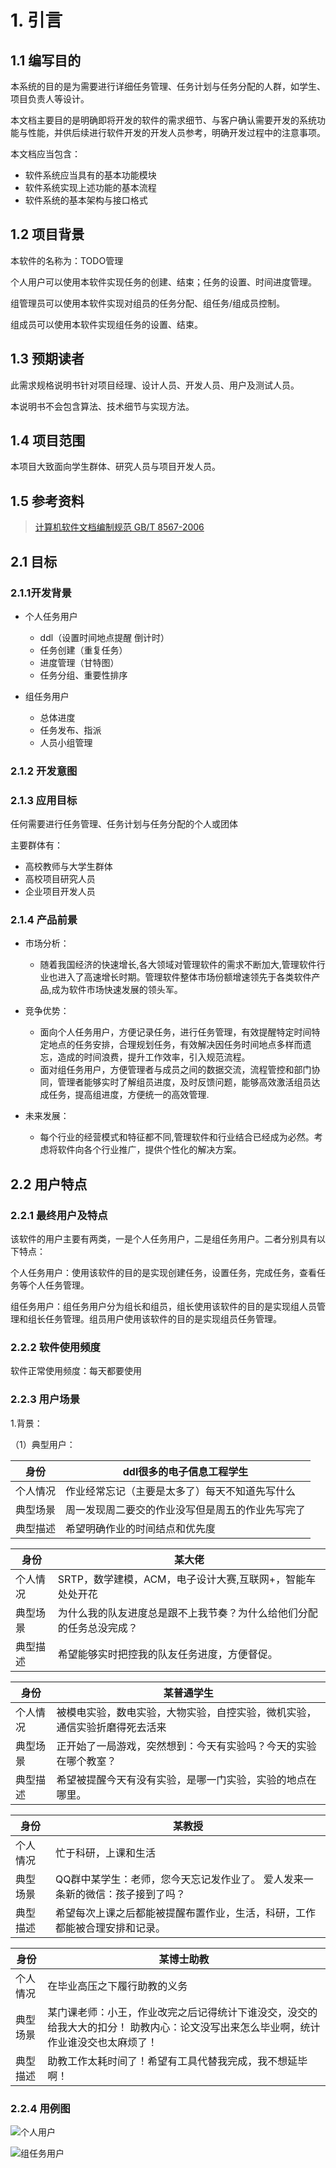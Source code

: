 # 1. 引言

## 1.1 编写目的

本系统的目的是为需要进行详细任务管理、任务计划与任务分配的人群，如学生、项目负责人等设计。

本文档主要目的是明确即将开发的软件的需求细节、与客户确认需要开发的系统功能与性能，并供后续进行软件开发的开发人员参考，明确开发过程中的注意事项。

本文档应当包含：

+ 软件系统应当具有的基本功能模块
+ 软件系统实现上述功能的基本流程
+ 软件系统的基本架构与接口格式

## 1.2 项目背景

本软件的名称为：TODO管理

个人用户可以使用本软件实现任务的创建、结束；任务的设置、时间进度管理。

组管理员可以使用本软件实现对组员的任务分配、组任务/组成员控制。

组成员可以使用本软件实现组任务的设置、结束。

## 1.3 预期读者

此需求规格说明书针对项目经理、设计人员、开发人员、用户及测试人员。

本说明书不会包含算法、技术细节与实现方法。

## 1.4 项目范围

本项目大致面向学生群体、研究人员与项目开发人员。

## 1.5 参考资料

> [计算机软件文档编制规范 GB/T 8567-2006](http://openstd.samr.gov.cn/bzgk/gb/newGbInfo?hcno=84C42B6277D2714B7176B10C6E6B1A44)



## 2.1 目标

### 2.1.1开发背景

+ 个人任务用户
  + ddl（设置时间地点提醒 倒计时）
  + 任务创建（重复任务）
  + 进度管理（甘特图）
  + 任务分组、重要性排序

+ 组任务用户
  + 总体进度
  + 任务发布、指派
  + 人员小组管理
  
### 2.1.2 开发意图 

### 2.1.3 应用目标

任何需要进行任务管理、任务计划与任务分配的个人或团体

主要群体有：

+ 高校教师与大学生群体
+ 高校项目研究人员
+ 企业项目开发人员

### 2.1.4 产品前景

+ 市场分析：

  + 随着我国经济的快速增长,各大领域对管理软件的需求不断加大,管理软件行业也进入了高速增长时期。管理软件整体市场份额增速领先于各类软件产品,成为软件市场快速发展的领头军。

+ 竞争优势：

  + 面向个人任务用户，方便记录任务，进行任务管理，有效提醒特定时间特定地点的任务安排，合理规划任务，有效解决因任务时间地点多样而遗忘，造成的时间浪费，提升工作效率，引入规范流程。
  + 面对组任务用户，方便管理者与成员之间的数据交流，流程管控和部门协同，管理者能够实时了解组员进度，及时反馈问题，能够高效激活组员达成任务，提高组进度，方便统一的高效管理.

+ 未来发展：
  + 每个行业的经营模式和特征都不同,管理软件和行业结合已经成为必然。考虑将软件向各个行业推广，提供个性化的解决方案。


## 2.2 用户特点

### 2.2.1 最终用户及特点

该软件的用户主要有两类，一是个人任务用户，二是组任务用户。二者分别具有以下特点：

个人任务用户：使用该软件的目的是实现创建任务，设置任务，完成任务，查看任务等个人任务管理。

组任务用户：组任务用户分为组长和组员，组长使用该软件的目的是实现组人员管理和组长任务管理。组员用户使用该软件的目的是实现组员任务管理。

### 2.2.2 软件使用频度

软件正常使用频度：每天都要使用

### 2.2.3 用户场景

1.背景：

（1）典型用户：

| 身份     | ddl很多的电子信息工程学生                        |
| -------- | ------------------------------------------------ |
| 个人情况 | 作业经常忘记（主要是太多了）每天不知道先写什么   |
| 典型场景 | 周一发现周二要交的作业没写但是周五的作业先写完了 |
| 典型描述 | 希望明确作业的时间结点和优先度                   |



| 身份     | 某大佬                                                       |
| -------- | ------------------------------------------------------------ |
| 个人情况 | SRTP，数学建模，ACM，电子设计大赛,互联网+，智能车处处开花    |
| 典型场景 | 为什么我的队友进度总是跟不上我节奏？为什么给他们分配的任务总没完成？ |
| 典型描述 | 希望能够实时把控我的队友任务进度，方便督促。                 |



| 身份     | 某普通学生                                                   |
| -------- | ------------------------------------------------------------ |
| 个人情况 | 被模电实验，数电实验，大物实验，自控实验，微机实验，通信实验折磨得死去活来 |
| 典型场景 | 正开始了一局游戏，突然想到：今天有实验吗？今天的实验在哪个教室？ |
| 典型描述 | 希望被提醒今天有没有实验，是哪一门实验，实验的地点在哪里。   |



| 身份     | 某教授                                                       |
| -------- | ------------------------------------------------------------ |
| 个人情况 | 忙于科研，上课和生活                                         |
| 典型场景 | QQ群中某学生：老师，您今天忘记发作业了。  爱人发来一条新的微信：孩子接到了吗？ |
| 典型描述 | 希望每次上课之后都能被提醒布置作业，生活，科研，工作都能被合理安排和记录。 |



| 身份     | 某博士助教                                                   |
| -------- | ------------------------------------------------------------ |
| 个人情况 | 在毕业高压之下履行助教的义务                                 |
| 典型场景 | 某门课老师：小王，作业改完之后记得统计下谁没交，没交的给我大大的扣分！ 助教内心：论文没写出来怎么毕业啊，统计作业谁没交也太麻烦了！ |
| 典型描述 | 助教工作太耗时间了！希望有工具代替我完成，我不想延毕啊！     |



### 2.2.4 用例图

![个人用户](source/个人用户.bmp)

![组任务用户](source/组任务用户.bmp)













